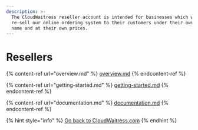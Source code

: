 ```yaml
---
description: >-
  The CloudWaitress reseller account is intended for businesses which want to
  re-sell our online ordering system to their customers under their own brand
  name and at their own prices.
---
```


# Resellers

{% content-ref url="overview.md" %}
[overview.md](overview.md)
{% endcontent-ref %}

{% content-ref url="getting-started.md" %}
[getting-started.md](getting-started.md)
{% endcontent-ref %}

{% content-ref url="documentation.md" %}
[documentation.md](documentation.md)
{% endcontent-ref %}

{% hint style="info" %}
[Go back to CloudWaitress.com](https://www.cloudwaitress.com/resellers/)
{% endhint %}

